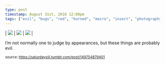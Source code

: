 ```yaml
---
type: post
timestamp: August 31st, 2016 12:00pm
tags: ["evil", "bugs", "red", "horned", "macro", "insect", "photography"]
---
```


| <img src="https://saturdayxiii.github.io/media/149754879401_1.jpg"/> | <img src="https://saturdayxiii.github.io/media/149754879401_2.jpg"/> | <img src="https://saturdayxiii.github.io/media/149754879401_3.jpg"/> |

I’m not normally one to judge by appearances, but these things are probably evil.
 
  
<small>source: https://saturdayxiii.tumblr.com/post/149754879401</small>